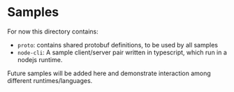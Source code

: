 # Samples
For now this directory contains:
- ```proto```: contains shared protobuf definitions, to be used by all samples
- ```node-cli```: A sample client/server pair written in typescript, which run in a nodejs runtime.

Future samples will be added here and demonstrate interaction among different runtimes/languages.